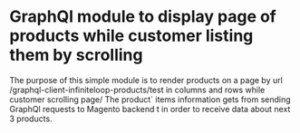 # GraphQl module to display page of products while customer listing them by scrolling

The purpose of this simple module is to render products on a page by url /graphql-client-infiniteloop-products/test in columns and rows while customer scrolling page/
The product` items information gets from sending GraphQl requests to Magento backend t in order to receive data about next 3 products.
